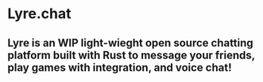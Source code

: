 # Lyre.chat
## Lyre is an WIP light-wieght open source chatting platform built with Rust to message your friends, play games with integration, and voice chat!

